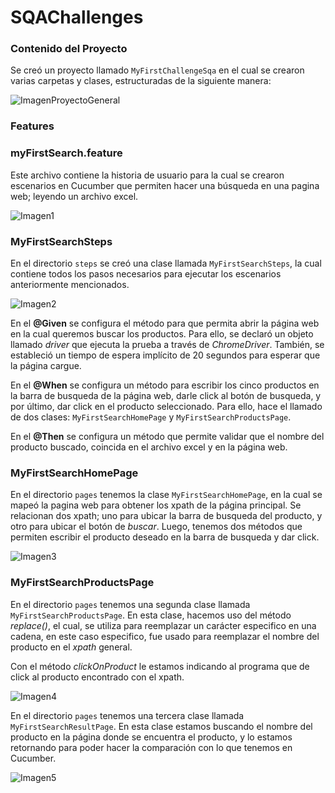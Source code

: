 # SQAChallenges

### Contenido del Proyecto

Se creó un proyecto llamado `MyFirstChallengeSqa` en el cual se crearon varias carpetas y clases, estructuradas de la siguiente manera:

![ImagenProyectoGeneral](https://user-images.githubusercontent.com/95836335/145440959-99a50b7f-150a-420c-ba51-6e5a33542baa.png)

### Features

###  myFirstSearch.feature

Este archivo contiene la historia de usuario para la cual se crearon escenarios en Cucumber que permiten hacer una búsqueda en una pagina web; leyendo un archivo excel.

![Imagen1](https://user-images.githubusercontent.com/95836335/145418156-a8ac27e0-71ef-4c84-a74a-135e5af8fe58.png)

### MyFirstSearchSteps

En el directorio `steps` se creó una clase llamada `MyFirstSearchSteps`, la cual contiene todos los pasos necesarios para ejecutar los escenarios anteriormente mencionados.

![Imagen2](https://user-images.githubusercontent.com/95836335/145433292-f34ed42e-921c-4935-ab72-51c9843ab389.png)

En el **@Given** se configura el método para que permita abrir la página web en la cual queremos buscar los productos. Para ello, se declaró un objeto llamado *driver* que ejecuta la prueba a través de *ChromeDriver*. También, se estableció un tiempo de espera implícito de 20 segundos para esperar que la página cargue.

En el **@When** se configura un método para escribir los cinco productos en la barra de busqueda de la página web, darle click al botón de busqueda, y por último, dar click en el producto seleccionado. Para ello, hace el llamado de dos clases: `MyFirstSearchHomePage` y `MyFirstSearchProductsPage`.

En el **@Then** se configura un método que permite validar que el nombre del producto buscado, coincida en el archivo excel y en la página web.

### MyFirstSearchHomePage

En el directorio `pages` tenemos la clase `MyFirstSearchHomePage`, en la cual se mapeó la pagina web para obtener los xpath de la página principal. Se relacionan dos xpath; uno para ubicar la barra de busqueda del producto, y otro para ubicar el botón de *buscar*. Luego, tenemos dos métodos que permiten escribir el producto deseado en la barra de busqueda y dar click.

![Imagen3](https://user-images.githubusercontent.com/95836335/145444932-1aef9613-6478-4a50-8d4f-e74cc7bcfcda.png)

### MyFirstSearchProductsPage

En el directorio `pages` tenemos una segunda clase llamada `MyFirstSearchProductsPage`. En esta clase, hacemos uso del método *replace()*, el cual, se utiliza para reemplazar un carácter especifico en una cadena, en este caso especifico, fue usado para reemplazar el nombre del producto en el *xpath* general.

Con el método *clickOnProduct* le estamos indicando al programa que de click al producto encontrado con el xpath.

![Imagen4](https://user-images.githubusercontent.com/95836335/145447739-f1a50fb9-7921-4bdc-822c-3bc1468cd4ec.png)

En el directorio `pages` tenemos una tercera clase llamada `MyFirstSearchResultPage`. En esta clase estamos buscando el nombre del producto en la página donde se encuentra el producto, y lo estamos retornando para poder hacer la comparación con lo que tenemos en Cucumber.

![Imagen5](https://user-images.githubusercontent.com/95836335/145452046-379a7402-5f58-4e1e-b9d9-2373dc9e6d7e.png)
